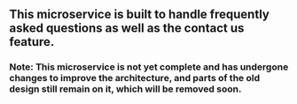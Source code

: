## This microservice is built to handle frequently asked questions as well as the contact us feature. 
### Note: This microservice is not yet complete and has undergone changes to improve the architecture, and parts of the old design still remain on it, which will be removed soon.
